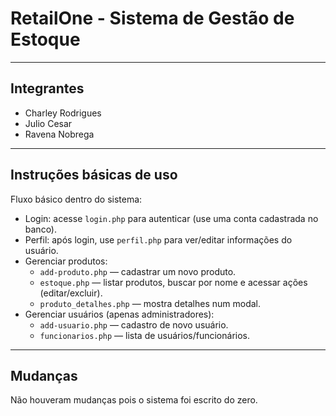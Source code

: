 # RetailOne - Sistema de Gestão de Estoque

---

## Integrantes

- Charley Rodrigues
- Julio Cesar
- Ravena Nobrega

---

## Instruções básicas de uso

Fluxo básico dentro do sistema:

- Login: acesse `login.php` para autenticar (use uma conta cadastrada no banco).
- Perfil: após login, use `perfil.php` para ver/editar informações do usuário.
- Gerenciar produtos:
  - `add-produto.php` — cadastrar um novo produto.
  - `estoque.php` — listar produtos, buscar por nome e acessar ações (editar/excluir).
  - `produto_detalhes.php` — mostra detalhes num modal.
- Gerenciar usuários (apenas administradores):
  - `add-usuario.php` — cadastro de novo usuário.
  - `funcionarios.php` — lista de usuários/funcionários.

---

## Mudanças

Não houveram mudanças pois o sistema foi escrito do zero.
